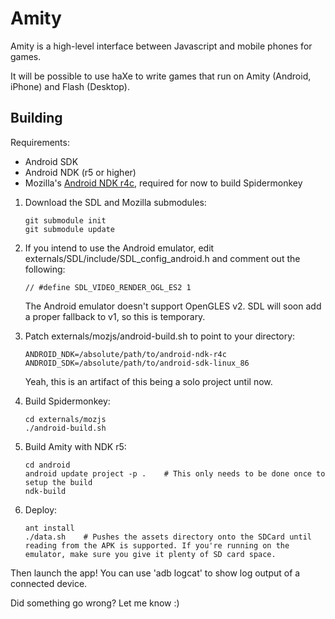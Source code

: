 Amity
=====

Amity is a high-level interface between Javascript and mobile phones for games.

It will be possible to use haXe to write games that run on Amity (Android, iPhone) and Flash (Desktop).

Building
--------

Requirements:

* Android SDK
* Android NDK (r5 or higher)
* Mozilla's [Android NDK r4c](http://ftp.mozilla.org/pub/mozilla.org/mobile/source/android-ndk-r4c-0moz3.tar.bz2), required for now to build Spidermonkey

1.  Download the SDL and Mozilla submodules:

        git submodule init
        git submodule update

2.  If you intend to use the Android emulator, edit externals/SDL/include/SDL_config_android.h and comment out the following:

        // #define SDL_VIDEO_RENDER_OGL_ES2 1

    The Android emulator doesn't support OpenGLES v2. SDL will soon add a proper fallback to v1, so this is temporary.

3.  Patch externals/mozjs/android-build.sh to point to your directory:
        
        ANDROID_NDK=/absolute/path/to/android-ndk-r4c
        ANDROID_SDK=/absolute/path/to/android-sdk-linux_86

    Yeah, this is an artifact of this being a solo project until now.

4.  Build Spidermonkey:

        cd externals/mozjs
        ./android-build.sh

5.  Build Amity with NDK r5:

        cd android
        android update project -p .    # This only needs to be done once to setup the build
        ndk-build

6.  Deploy:

        ant install
        ./data.sh    # Pushes the assets directory onto the SDCard until reading from the APK is supported. If you're running on the emulator, make sure you give it plenty of SD card space.

Then launch the app! You can use 'adb logcat' to show log output of a connected device.

Did something go wrong? Let me know :)
